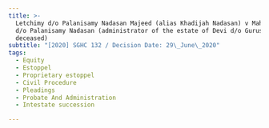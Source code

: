 ```yaml
---
title: >-
  Letchimy d/o Palanisamy Nadasan Majeed (alias Khadijah Nadasan) v Maha Devi
  d/o Palanisamy Nadasan (administrator of the estate of Devi d/o Gurusamy,
  deceased)
subtitle: "[2020] SGHC 132 / Decision Date: 29\_June\_2020"
tags:
  - Equity
  - Estoppel
  - Proprietary estoppel
  - Civil Procedure
  - Pleadings
  - Probate And Administration
  - Intestate succession

---
```

